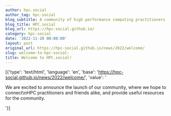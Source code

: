 ```yaml
---
author: hpc.social
author_tag: hpc-social
blog_subtitle: A community of high performance computing practitioners and friends.
blog_title: HPC.social
blog_url: https://hpc-social.github.io/
category: hpc-social
date: '2022-11-20 00:00:00'
layout: post
original_url: https://hpc-social.github.io/news/2022/welcome/
slug: welcome-to-hpc-social-
title: Welcome to HPC.social!
---
```


[{'type': 'text/html', 'language': 'en', 'base': 'https://hpc-social.github.io/news/2022/welcome/', 'value': '<p>We are excited to announce the launch of our community, where we hope to connect\nHPC practitioners and friends alike, and provide useful resources for the community.</p>
'}]